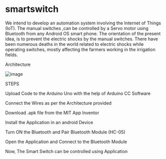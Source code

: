 # smartswitch
We intend to develop an automation system involving the Internet of Things (IoT). The manual switches ,can be controlled by a Servo motor using Bluetooth from any Android OS smart phone. The orientation of the present idea, is to prevent the electric shocks by the manual switches. There have been numerous deaths in the world related to electric shocks while operating switches, mostly affecting the farmers working in the irrigation fields.

Architecture 

![image](https://user-images.githubusercontent.com/69720989/201265060-69ef7751-e28e-4357-94c4-6fbc87682977.png)

STEPS

Upload Code to the Arduino Uno with the help of Arduino CC Software 

Connect the Wires as per the Architecture provided 

Download .apk file from the MIT  App Inventor 

Install the Application in an android Device 

Turn ON the Bluetooth and Pair Bluetooth Module (HC-05)

Open the Application and Connect to the Bluetooth Module

Now, The Smart Switch can be controlled using Application

